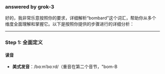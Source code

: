 ### answered by grok-3
好的，我非常乐意按照你的要求，详细解析“bombard”这个词汇，帮助你从多个维度全面理解和掌握它。以下是按照你提供的步骤进行的详细分析：

---

### **Step 1: 全面定义**

#### **读音**
- **美式发音**：/bɑːmˈbɑːrd/（重音在第二个音节，"bom-B